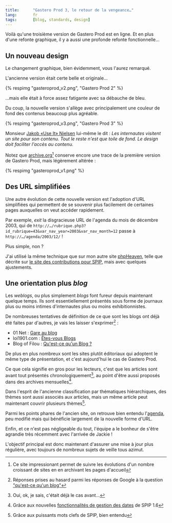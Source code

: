 ```yaml
--- 
title:      "Gastero Prod 3, le retour de la vengeance…" 
lang:       fr 
tags:       [blog, standards, design]
---
```


Voilà qu'une troisième version de Gastero Prod est en ligne. Et en plus d'une refonte graphique, il y a aussi une profonde refonte fonctionnelle…

## Un nouveau design

Le changement graphique, bien évidemment, vous l'aurez remarqué.

L'ancienne version était certe belle et originale…

{% respimg "gasteroprod_v2.png", "Gastero Prod 2" %}

…mais elle était à force assez fatigante avec sa débauche de bleu.

Du coup, la nouvelle version s'allège avec principalement une couleur de fond des contenus beaucoup plus agréable.

{% respimg "gasteroprod_v3.png", "Gastero Prod 3" %}

Monsieur [Jakob «Use It» Nielsen](http://www.useit.com/) lui-même le dit : *Les internautes visitent un site pour son contenu. Tout le reste n'est que toile de fond. Le design doit faciliter l'accès au contenu.*

Notez que [archive.org](http://web.archive.org/web/*/http://www.gasteroprod.com)[^t1] conserve encore une trace de la première version de Gastero Prod, mais légèrement altérée :

{% respimg "gasteroprod_v1.png" %}

## Des URL simplifiées

Une autre évolution de cette nouvelle version est l'adoption d'URL simplifiées qui permettent de se souvenir plus facilement de certaines pages auxquelles on veut accéder rapidement.

Par exemple, *exit* la disgracieuse URL de l'agenda du mois de décembre 2003, qui de `http://…/rubrique.php3?id_rubrique=43&var_nav_year=2003&var_nav_month=12` passe à `http://…/agenda/2003/12/` !

Plus simple, non ?

J'ai utilisé la même technique que sur mon autre site [phpHeaven](http://www.phpheaven.net/), telle que décrite sur [le site des contributions pour SPIP](http://www.uzine.net/spip_contrib/article.php3?id_article=167), mais avec quelques ajustements.

## Une orientation plus *blog*

Les *weblogs*, ou plus simplement *blogs* font fureur depuis maintenant quelque temps. Ils sont essentiellement présentés sous forme de journaux plus ou moins intimes d'internautes plus ou moins exhibitionnistes.

De nombreuses tentatives de définition de ce que sont les blogs ont déjà été faites par d'autres, je vais les laisser s'exprimer[^t2] :


- 01 Net : [Gare au blog](http://www.01net.com/article/187342.html)
- loi1901.com : [Êtes-vous Blogs](http://www.loi1901.com/intranet/a_news/result_news.php?Id=300)
- Blog of Filou : [Qu'est-ce qu'un Blog ?](http://revelp.free.fr/old/textes/texte1.html)

De plus en plus nombreux sont les sites plutôt éditoriaux qui adoptent le même type de présentation, et c'est aujourd'hui le cas de Gastero Prod.

Ce que cela signifie en gros pour les lecteurs, c'est que les articles sont avant tout présentés chronologiquement[^t3], au point d'être aussi proposés dans des archives mensuelles[^t4].

Dans l'esprit de l'ancienne classification par thématiques hiérarchiques, des thèmes sont aussi associés aux articles, mais un même article peut maintenant couvrir plusieurs thèmes[^t5].

Parmi les points phares de l'ancien site, on retrouve bien entendu l'[agenda](/agenda/), peu modifié mais qui bénéficie largement de la nouvelle forme d'URL.

Enfin, et ce n'est pas négligeable du tout, l'équipe a le bonheur de s'être agrandie très récemment avec l'arrivée de Jackie !

L'objectif principal est donc maintenant d'assurer une mise à jour plus régulière, avec toujours de nombreux sujets de veille tous azimut.


[^t1]: Ce site impressionant permet de suivre les évolutions d'un nombre croissant de sites en en archivant les pages d'accueil

[^t2]: Réponses prises au hasard parmi les réponses de Google à la question ["qu'est-ce qu'un blog"](http://www.google.com/search?q=%22qu%27est-ce+qu%27un+blog%22&sourceid=mozilla-search&start=0&start=0&ie=utf-8&oe=utf-8) 

[^t3]: Oui, ok, je sais, c'était déjà le cas avant…

[^t4]: Grâce aux nouvelles [fonctionnalités de gestion des dates](http://www.spip.net/fr_article1971.html) de SPIP 1.6

[^t5]: Grâce aux puissants mots clefs de SPIP, bien entendu
